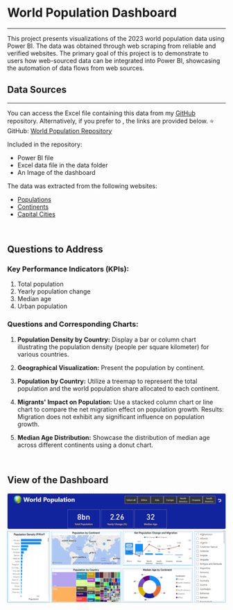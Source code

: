 

# World Population Dashboard
---
This project presents visualizations of the 2023 world population data using Power BI. The data was obtained through web scraping from reliable and verified websites. The primary goal of this project is to demonstrate to users how web-sourced data can be integrated into Power BI, showcasing the automation of data flows from web sources.
<br>

## Data Sources
---
You can access the Excel file containing this data from my [GitHub](https://github.com/onisj/PowerBI_Dashboards) repository. Alternatively, if you prefer to , the links are provided below.
⭐ GitHub: [World Population Repository](https://github.com/onisj/PowerBI_Dashboards)

Included in the repository:

- Power BI file
- Excel data file in the data folder
- An Image of the dashboard

The data was extracted from the following websites:
- [Populations](https://www.worldometers.info/world-population/population-by-country/)
- [Continents](https://worldpopulationreview.com/country-rankings/list-of-countries-by-continent)
- [Capital Cities](https://geographyfieldwork.com/WorldCapitalCities.htm) 
<br>

## Questions to Address
### Key Performance Indicators (KPIs):
1. Total population
2. Yearly population change
3. Median age
4. Urban population

### Questions and Corresponding Charts:
1. __Population Density by Country:__
Display a bar or column chart illustrating the population density (people per square kilometer) for various countries.

2. __Geographical Visualization:__
Present the population by continent.

3. __Population by Country:__
Utilize a treemap to represent the total population and the world population share allocated to each continent.

4. __Migrants' Impact on Population:__
Use a stacked column chart or line chart to compare the net migration effect on population growth.
Results: Migration does not exhibit any significant influence on population growth.

5. __Median Age Distribution:__
Showcase the distribution of median age across different continents using a donut chart.
<br>

## View of the Dashboard
![dashboard_image](./image/dashboard.png)

